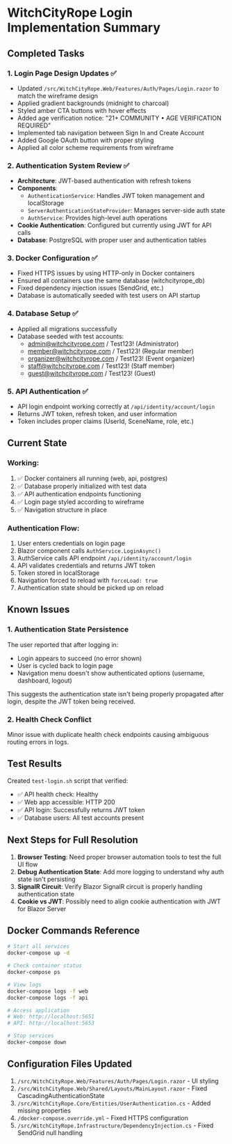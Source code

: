 # WitchCityRope Login Implementation Summary

## Completed Tasks

### 1. Login Page Design Updates ✅
- Updated `/src/WitchCityRope.Web/Features/Auth/Pages/Login.razor` to match the wireframe design
- Applied gradient backgrounds (midnight to charcoal)
- Styled amber CTA buttons with hover effects
- Added age verification notice: "21+ COMMUNITY • AGE VERIFICATION REQUIRED"
- Implemented tab navigation between Sign In and Create Account
- Added Google OAuth button with proper styling
- Applied all color scheme requirements from wireframe

### 2. Authentication System Review ✅
- **Architecture**: JWT-based authentication with refresh tokens
- **Components**:
  - `AuthenticationService`: Handles JWT token management and localStorage
  - `ServerAuthenticationStateProvider`: Manages server-side auth state
  - `AuthService`: Provides high-level auth operations
- **Cookie Authentication**: Configured but currently using JWT for API calls
- **Database**: PostgreSQL with proper user and authentication tables

### 3. Docker Configuration ✅
- Fixed HTTPS issues by using HTTP-only in Docker containers
- Ensured all containers use the same database (witchcityrope_db)
- Fixed dependency injection issues (SendGrid, etc.)
- Database is automatically seeded with test users on API startup

### 4. Database Setup ✅
- Applied all migrations successfully
- Database seeded with test accounts:
  - admin@witchcityrope.com / Test123! (Administrator)
  - member@witchcityrope.com / Test123! (Regular member)
  - organizer@witchcityrope.com / Test123! (Event organizer)
  - staff@witchcityrope.com / Test123! (Staff member)
  - guest@witchcityrope.com / Test123! (Guest)

### 5. API Authentication ✅
- API login endpoint working correctly at `/api/identity/account/login`
- Returns JWT token, refresh token, and user information
- Token includes proper claims (UserId, SceneName, role, etc.)

## Current State

### Working:
1. ✅ Docker containers all running (web, api, postgres)
2. ✅ Database properly initialized with test data
3. ✅ API authentication endpoints functioning
4. ✅ Login page styled according to wireframe
5. ✅ Navigation structure in place

### Authentication Flow:
1. User enters credentials on login page
2. Blazor component calls `AuthService.LoginAsync()`
3. AuthService calls API endpoint `/api/identity/account/login`
4. API validates credentials and returns JWT token
5. Token stored in localStorage
6. Navigation forced to reload with `forceLoad: true`
7. Authentication state should be picked up on reload

## Known Issues

### 1. Authentication State Persistence
The user reported that after logging in:
- Login appears to succeed (no error shown)
- User is cycled back to login page
- Navigation menu doesn't show authenticated options (username, dashboard, logout)

This suggests the authentication state isn't being properly propagated after login, despite the JWT token being received.

### 2. Health Check Conflict
Minor issue with duplicate health check endpoints causing ambiguous routing errors in logs.

## Test Results

Created `test-login.sh` script that verified:
- ✅ API health check: Healthy
- ✅ Web app accessible: HTTP 200
- ✅ API login: Successfully returns JWT token
- ✅ Database users: All test accounts present

## Next Steps for Full Resolution

1. **Browser Testing**: Need proper browser automation tools to test the full UI flow
2. **Debug Authentication State**: Add more logging to understand why auth state isn't persisting
3. **SignalR Circuit**: Verify Blazor SignalR circuit is properly handling authentication state
4. **Cookie vs JWT**: Possibly need to align cookie authentication with JWT for Blazor Server

## Docker Commands Reference

```bash
# Start all services
docker-compose up -d

# Check container status
docker-compose ps

# View logs
docker-compose logs -f web
docker-compose logs -f api

# Access application
# Web: http://localhost:5651
# API: http://localhost:5653

# Stop services
docker-compose down
```

## Configuration Files Updated

1. `/src/WitchCityRope.Web/Features/Auth/Pages/Login.razor` - UI styling
2. `/src/WitchCityRope.Web/Shared/Layouts/MainLayout.razor` - Fixed CascadingAuthenticationState
3. `/src/WitchCityRope.Core/Entities/UserAuthentication.cs` - Added missing properties
4. `/docker-compose.override.yml` - Fixed HTTPS configuration
5. `/src/WitchCityRope.Infrastructure/DependencyInjection.cs` - Fixed SendGrid null handling